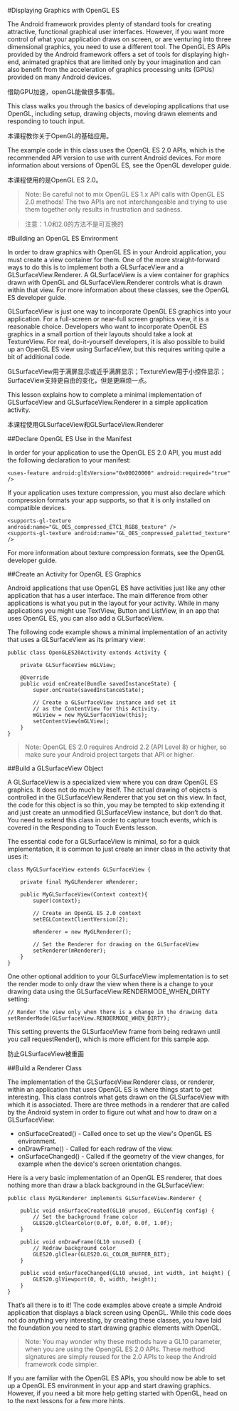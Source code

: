 #Displaying Graphics with OpenGL ES

The Android framework provides plenty of standard tools for creating attractive, functional graphical user interfaces. However, if you want more control of what your application draws on screen, or are venturing into three dimensional graphics, you need to use a different tool. The OpenGL ES APIs provided by the Android framework offers a set of tools for displaying high-end, animated graphics that are limited only by your imagination and can also benefit from the acceleration of graphics processing units (GPUs) provided on many Android devices. 

借助GPU加速，openGL能做很多事情。

This class walks you through the basics of developing applications that use OpenGL, including setup, drawing objects, moving drawn elements and responding to touch input.

本课程教你关于OpenGL的基础应用。

The example code in this class uses the OpenGL ES 2.0 APIs, which is the recommended API version to use with current Android devices. For more information about versions of OpenGL ES, see the OpenGL developer guide.

本课程使用的是OpenGL ES 2.0。

>Note: Be careful not to mix OpenGL ES 1.x API calls with OpenGL ES 2.0 methods! The two APIs are not interchangeable and trying to use them together only results in frustration and sadness.

>注意：1.0和2.0的方法不是可互换的

#Building an OpenGL ES Environment

In order to draw graphics with OpenGL ES in your Android application, you must create a view container for them. One of the more straight-forward ways to do this is to implement both a GLSurfaceView and a GLSurfaceView.Renderer. A GLSurfaceView is a view container for graphics drawn with OpenGL and GLSurfaceView.Renderer controls what is drawn within that view. For more information about these classes, see the OpenGL ES developer guide.

GLSurfaceView is just one way to incorporate OpenGL ES graphics into your application. For a full-screen or near-full screen graphics view, it is a reasonable choice. Developers who want to incorporate OpenGL ES graphics in a small portion of their layouts should take a look at TextureView. For real, do-it-yourself developers, it is also possible to build up an OpenGL ES view using SurfaceView, but this requires writing quite a bit of additional code.

GLSurfaceView用于满屏显示或近乎满屏显示；TextureView用于小控件显示；SurfaceView支持更自由的变化，但是更麻烦一点。

This lesson explains how to complete a minimal implementation of GLSurfaceView and GLSurfaceView.Renderer in a simple application activity.

本课程使用GLSurfaceView和GLSurfaceView.Renderer

##Declare OpenGL ES Use in the Manifest

In order for your application to use the OpenGL ES 2.0 API, you must add the following declaration to your manifest:

~~~
<uses-feature android:glEsVersion="0x00020000" android:required="true" />
~~~

If your application uses texture compression, you must also declare which compression formats your app supports, so that it is only installed on compatible devices.

~~~
<supports-gl-texture android:name="GL_OES_compressed_ETC1_RGB8_texture" />
<supports-gl-texture android:name="GL_OES_compressed_paletted_texture" />
~~~

For more information about texture compression formats, see the OpenGL developer guide.

##Create an Activity for OpenGL ES Graphics

Android applications that use OpenGL ES have activities just like any other application that has a user interface. The main difference from other applications is what you put in the layout for your activity. While in many applications you might use TextView, Button and ListView, in an app that uses OpenGL ES, you can also add a GLSurfaceView.

The following code example shows a minimal implementation of an activity that uses a GLSurfaceView as its primary view:

~~~
public class OpenGLES20Activity extends Activity {

    private GLSurfaceView mGLView;

    @Override
    public void onCreate(Bundle savedInstanceState) {
        super.onCreate(savedInstanceState);

        // Create a GLSurfaceView instance and set it
        // as the ContentView for this Activity.
        mGLView = new MyGLSurfaceView(this);
        setContentView(mGLView);
    }
}
~~~

>Note: OpenGL ES 2.0 requires Android 2.2 (API Level 8) or higher, so make sure your Android project targets that API or higher.

##Build a GLSurfaceView Object

A GLSurfaceView is a specialized view where you can draw OpenGL ES graphics. It does not do much by itself. The actual drawing of objects is controlled in the GLSurfaceView.Renderer that you set on this view. In fact, the code for this object is so thin, you may be tempted to skip extending it and just create an unmodified GLSurfaceView instance, but don’t do that. You need to extend this class in order to capture touch events, which is covered in the Responding to Touch Events lesson.

The essential code for a GLSurfaceView is minimal, so for a quick implementation, it is common to just create an inner class in the activity that uses it:

~~~
class MyGLSurfaceView extends GLSurfaceView {

    private final MyGLRenderer mRenderer;

    public MyGLSurfaceView(Context context){
        super(context);

        // Create an OpenGL ES 2.0 context
        setEGLContextClientVersion(2);

        mRenderer = new MyGLRenderer();

        // Set the Renderer for drawing on the GLSurfaceView
        setRenderer(mRenderer);
    }
}
~~~

One other optional addition to your GLSurfaceView implementation is to set the render mode to only draw the view when there is a change to your drawing data using the GLSurfaceView.RENDERMODE_WHEN_DIRTY setting:

~~~
// Render the view only when there is a change in the drawing data
setRenderMode(GLSurfaceView.RENDERMODE_WHEN_DIRTY);
~~~

This setting prevents the GLSurfaceView frame from being redrawn until you call requestRender(), which is more efficient for this sample app.

防止GLSurfaceView被重画

##Build a Renderer Class

The implementation of the GLSurfaceView.Renderer class, or renderer, within an application that uses OpenGL ES is where things start to get interesting. This class controls what gets drawn on the GLSurfaceView with which it is associated. There are three methods in a renderer that are called by the Android system in order to figure out what and how to draw on a GLSurfaceView:

- onSurfaceCreated() - Called once to set up the view's OpenGL ES environment.
- onDrawFrame() - Called for each redraw of the view.
- onSurfaceChanged() - Called if the geometry of the view changes, for example when the device's screen orientation changes.

Here is a very basic implementation of an OpenGL ES renderer, that does nothing more than draw a black background in the GLSurfaceView:

~~~
public class MyGLRenderer implements GLSurfaceView.Renderer {

    public void onSurfaceCreated(GL10 unused, EGLConfig config) {
        // Set the background frame color
        GLES20.glClearColor(0.0f, 0.0f, 0.0f, 1.0f);
    }

    public void onDrawFrame(GL10 unused) {
        // Redraw background color
        GLES20.glClear(GLES20.GL_COLOR_BUFFER_BIT);
    }

    public void onSurfaceChanged(GL10 unused, int width, int height) {
        GLES20.glViewport(0, 0, width, height);
    }
}
~~~

That’s all there is to it! The code examples above create a simple Android application that displays a black screen using OpenGL. While this code does not do anything very interesting, by creating these classes, you have laid the foundation you need to start drawing graphic elements with OpenGL.

>Note: You may wonder why these methods have a GL10 parameter, when you are using the OpengGL ES 2.0 APIs. These method signatures are simply reused for the 2.0 APIs to keep the Android framework code simpler.

If you are familiar with the OpenGL ES APIs, you should now be able to set up a OpenGL ES environment in your app and start drawing graphics. However, if you need a bit more help getting started with OpenGL, head on to the next lessons for a few more hints.